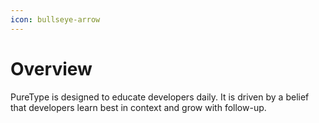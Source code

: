 ```yaml
---
icon: bullseye-arrow
---
```


# Overview

PureType is designed to educate developers daily. It is driven by a belief that developers learn best in context and grow with follow-up.
